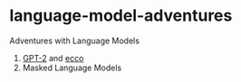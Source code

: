 # language-model-adventures
Adventures with Language Models

1. [GPT-2](https://openai.com/blog/better-language-models/) and [ecco](https://ecco.readthedocs.io/en/main/)
2. Masked Language Models